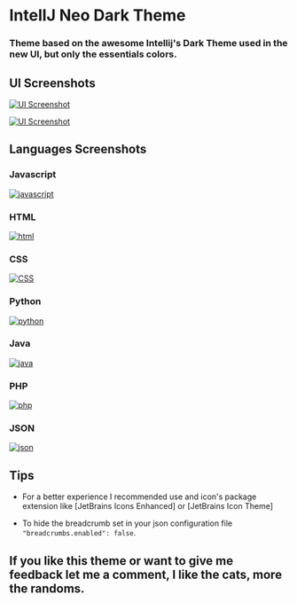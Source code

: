 # IntellJ Neo Dark Theme

### Theme based on the awesome Intellij's Dark Theme used in the new UI, but only the essentials colors.

## UI Screenshots

[
    ![UI Screenshot](https://raw.githubusercontent.com/hyperdarker/intellij-neo-dark-theme/main/assets/screenshots/ui-reduced.png)
](https://raw.githubusercontent.com/hyperdarker/intellij-neo-dark-theme/main/assets/screenshots/ui.png)

[
    ![UI Screenshot](https://raw.githubusercontent.com/hyperdarker/intellij-neo-dark-theme/main/assets/screenshots/ui2-reduced.png)
](https://raw.githubusercontent.com/hyperdarker/intellij-neo-dark-theme/main/assets/screenshots/ui2.png)

## Languages Screenshots

### Javascript

[
    ![javascript](https://raw.githubusercontent.com/hyperdarker/intellij-neo-dark-theme/main/assets/screenshots/js.png)
](https://raw.githubusercontent.com/hyperdarker/intellij-neo-dark-theme/main/assets/screenshots/js.png)

### HTML

[
    ![html](https://raw.githubusercontent.com/hyperdarker/intellij-neo-dark-theme/main/assets/screenshots/html.png)
](https://raw.githubusercontent.com/hyperdarker/intellij-neo-dark-theme/main/assets/screenshots/html.png)

### CSS

[
    ![CSS](https://raw.githubusercontent.com/hyperdarker/intellij-neo-dark-theme/main/assets/screenshots/css.png)
](https://raw.githubusercontent.com/hyperdarker/intellij-neo-dark-theme/main/assets/screenshots/css.png)

### Python

[
    ![python](https://raw.githubusercontent.com/hyperdarker/intellij-neo-dark-theme/main/assets/screenshots/python.png)
](https://raw.githubusercontent.com/hyperdarker/intellij-neo-dark-theme/main/assets/screenshots/python.png)

### Java

[
    ![java](https://raw.githubusercontent.com/hyperdarker/intellij-neo-dark-theme/main/assets/screenshots/java.png)
](https://raw.githubusercontent.com/hyperdarker/intellij-neo-dark-theme/main/assets/screenshots/java.png)

### PHP

[![php](https://raw.githubusercontent.com/hyperdarker/intellij-neo-dark-theme/main/assets/screenshots/php.png)](https://raw.githubusercontent.com/hyperdarker/intellij-neo-dark-theme/main/assets/screenshots/php.png)

### JSON

[![json](https://raw.githubusercontent.com/hyperdarker/intellij-neo-dark-theme/main/assets/screenshots/json.png)](https://raw.githubusercontent.com/hyperdarker/intellij-neo-dark-theme/main/assets/screenshots/json.png)


## Tips

* For a better experience I recommended use and icon's package extension like [JetBrains Icons Enhanced] or [JetBrains Icon Theme]

* To hide the breadcrumb set in your json configuration file `"breadcrumbs.enabled": false`.

## If you like this theme or want to give me feedback let me a comment, I like the cats, more the randoms.
